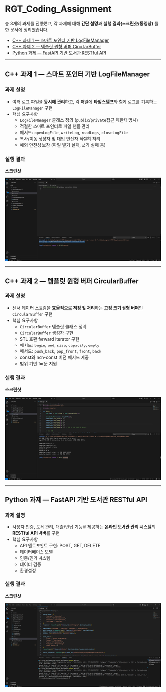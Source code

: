 # RGT_Coding_Assignment

총 3개의 과제를 진행했고, 각 과제에 대해 **간단 설명**과 **실행 결과(스크린샷/동영상)** 를 한 문서에 정리했습니다.

- [C++ 과제 1 — 스마트 포인터 기반 LogFileManager](#c-과제-1--스마트-포인터-기반-logfilemanager)
- [C++ 과제 2 — 템플릿 원형 버퍼 CircularBuffer](#c-과제-2--템플릿-원형-버퍼-circularbuffer)
- [Python 과제 — FastAPI 기반 도서관 RESTful API](#python-과제--fastapi-기반-도서관-restful-api)

---

## C++ 과제 1 — 스마트 포인터 기반 LogFileManager

### 과제 설명
- 여러 로그 파일을 **동시에 관리**하고, 각 파일에 **타임스탬프**와 함께 로그를 기록하는 `LogFileManager` 구현
- 핵심 요구사항
  - `LogFileManager` 클래스 정의 (`public`/`private`접근 제한자 명시)
  - 적절한 스마트 포인터로 파일 핸들 관리
  - 메서드: `openLogFile`, `writeLog`, `readLogs`, `closeLogFile`
  - 복사/이동 생성자 및 대입 연산자 적절히 처리
  - 예외 안전성 보장 (파일 열기 실패, 쓰기 실패 등)

### 실행 결과
**스크린샷**

![LogFileManager 결과](Cpp_Assignment_1/assets/LogFileManager_result.png)

---

## C++ 과제 2 — 템플릿 원형 버퍼 CircularBuffer

### 과제 설명
- 센서 데이터 스트림을 **효율적으로 저장 및 처리**하는 **고정 크기 원형 버퍼**인 `CircularBuffer` 구현
- 핵심 요구사항
  - `CircularBuffer` 템플릿 클래스 정의
  - `CircularBuffer` 생성자 구현
  - STL 호환 forward iterator 구현
  - 메서드: `begin`, `end`, `size`, `capacity`, `empty`
  - 메서드: `push_back`, `pop_front`, `front`, `back`
  - const와 non-const 버전 메서드 제공
  - 범위 기반 for문 지원

### 실행 결과
**스크린샷**

![CircularBuffer 결과](Cpp_Assignment_2/assets/CircularBuffer_result.png)

---

## Python 과제 — FastAPI 기반 도서관 RESTful API

### 과제 설명
- 사용자 인증, 도서 관리, 대출/반납 기능을 제공하는 **온라인 도서관 관리 시스템**의 **RESTful API 서버**를 구현
- 핵심 요구사항
  - API 엔트포인트 구현: POST, GET, DELETE
  - 데이터베이스 모델
  - 인증/인가 시스템
  - 데이터 검증
  - 환경설정

### 실행 결과
**스크린샷**

![API 서버 결과](Python_Assignment/assets/RESTful_API_result.png)